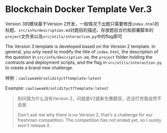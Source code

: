 #  Blockchain Docker Template Ver.3

Version 3的模块基于Version 2开发，一般情况下出题只需要修改`index.html`的标题、`src/info/description.md`对题目的描述、存放题目合约和部署脚本的`project`文件夹以及`src/utils/interaction.py`中的flag即可

The Version 3 template is developed based on the Version 2 template. In general, you only need to modify the title of `index.html`, the description of the question in `src/info/description.md`, the `project` folder holding the contracts and deployment scripts, and the flag in `src/utils/interaction.py` to create a brand new challenge.



样例：`cauliweak9/solidityctftemplate:latest`

Example: `cauliweak9/solidityctftemplate:latest`



> 别问我为什么没有Version 2，问就是V2是新生赛题目，还没打完我自然不会放
>
> Don't ask me why there is no Version 2, that's a challenge for our freshman competition. The competition has not ended yet, so I surely won't release it.